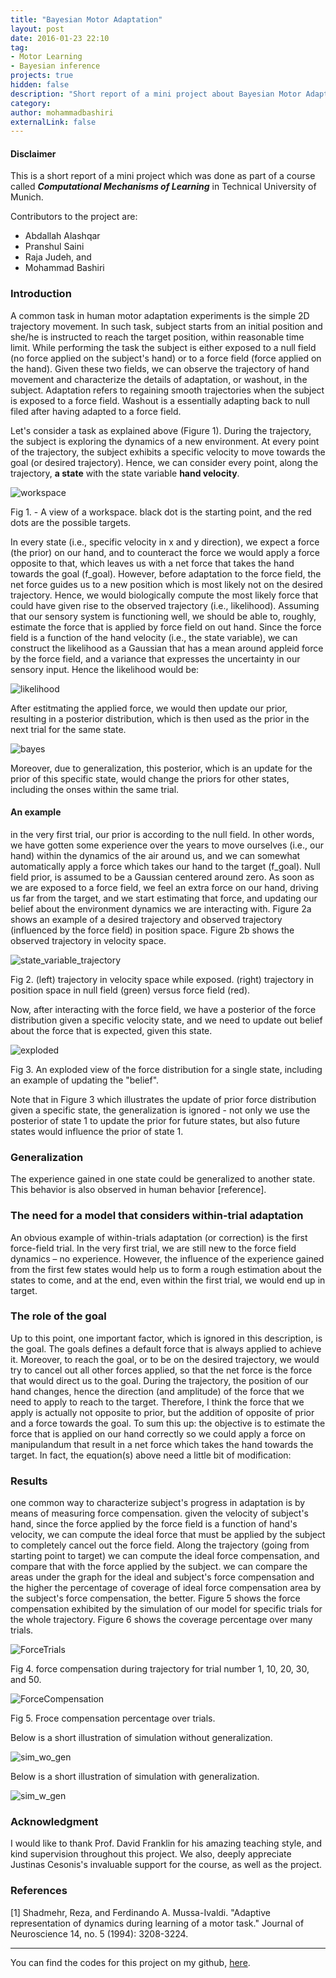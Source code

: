 ```yaml
---
title: "Bayesian Motor Adaptation"
layout: post
date: 2016-01-23 22:10
tag:
- Motor Learning
- Bayesian inference
projects: true
hidden: false
description: "Short report of a mini project about Bayesian Motor Adaptation in human."
category:
author: mohammadbashiri
externalLink: false
---
```


#### Disclaimer
This is a short report of a mini project which was done as part of a course
called ***Computational Mechanisms of Learning*** in Technical University of Munich.

Contributors to the project are:
- Abdallah Alashqar
- Pranshul Saini
- Raja Judeh, and
- Mohammad Bashiri

### Introduction

A common task in human motor adaptation experiments is the simple 2D trajectory movement.
In such task, subject starts from an initial position and she/he is instructed to reach the
target position, within reasonable time limit.
While performing the task the subject is either exposed to a null field (no force applied
on the subject's hand) or to a force field (force applied on the hand). Given these two
fields, we can observe the trajectory of hand movement and characterize the details of
adaptation, or washout, in the subject. Adaptation refers to regaining smooth trajectories
when the subject is exposed to a force field. Washout is a essentially adapting back to
null filed after having adapted to a force field.

Let's consider a task as explained above (Figure 1). During the trajectory, the subject
is exploring the dynamics of a new environment. At every point of the trajectory, the
subject exhibits a specific velocity to move towards the goal (or desired trajectory).
Hence, we can consider every point, along the trajectory, **a state** with the state
variable **hand velocity**.

![workspace](https://github.com/mohammadbashiri93/BayesianMotorAdaptation/blob/master/Figures/workspace.jpg?raw=true)
<figcaption class="caption">Fig 1. - A view of a workspace. black dot is the starting point, and the red dots are the possible targets.</figcaption>


In every state (i.e., specific velocity in x and y direction), we expect a force (the prior)
on our hand, and to counteract the force we would apply a force opposite to that, which
leaves us with a net force that takes the hand towards the goal (f_goal). However, before adaptation
to the force field, the net force guides us to a new position which is most likely not on the
desired trajectory. Hence, we would biologically compute the most likely force that could have given
rise to the observed trajectory (i.e., likelihood). Assuming that our sensory system is functioning
well, we should be able to, roughly, estimate the force that is applied by force field on out hand.
Since the force field is a function of the hand velocity (i.e., the state variable), we can construct
the likelihood as a Gaussian that has a mean around appleid force by the force field, and a variance
that expresses the uncertainty in our sensory input. Hence the likelihood would be:


![likelihood](https://github.com/mohammadbashiri93/BayesianMotorAdaptation/blob/master/Figures/likelihood.JPG?raw=true)


After estitmating the applied force, we would then update our prior, resulting in a posterior distribution,
which is then used as the prior in the next trial for the same state.

![bayes](https://github.com/mohammadbashiri93/BayesianMotorAdaptation/blob/master/Figures/bayes.JPG?raw=true)

Moreover, due to generalization, this posterior, which is an update for the prior of this specific state,
would change the priors for other states, including the onses within the same trial.

#### An example

in the very first trial, our prior is according to the null field. In other words, we have gotten some
experience over the years to move ourselves (i.e., our hand) within the dynamics of the air around us,
and we can somewhat automatically apply a force which takes our hand to the target (f_goal). Null field
prior, is assumed to be a Gaussian centered around zero. As soon as we are exposed to a force field, we
feel an extra force on our hand, driving us far from the target, and we start estimating that force, and
updating our belief about the environment dynamics we are interacting with. Figure 2a shows an example of
a desired trajectory and observed trajectory (influenced by the force field) in position space. Figure 2b
shows the observed trajectory in velocity space.

![state_variable_trajectory](https://github.com/mohammadbashiri93/BayesianMotorAdaptation/blob/master/Figures/state_variable_trajectory.png?raw=true)
<figcaption class="caption">Fig 2. (left) trajectory in velocity space while exposed. (right) trajectory in position space in null field (green) versus force field (red).</figcaption>

Now, after interacting with the force field, we have a posterior of the force distribution given a specific velocity
state, and we need to update out belief about the force that is expected, given this state.

![exploded](https://github.com/mohammadbashiri93/BayesianMotorAdaptation/blob/master/Figures/exploded.png?raw=true)
<figcaption class="caption">Fig 3. An exploded view of the force distribution for a single state, including an example of updating the "belief".</figcaption>

Note that in Figure 3 which illustrates the update of prior force distribution given a specific state, the generalization
is ignored - not only we use the posterior of state 1 to update the prior for future states, but also future states would
influence the prior of state 1.

### Generalization
The experience gained in one state could be generalized to another state. This behavior is also observed in human
behavior [reference]. <br>


### The need for a model that considers within-trial adaptation
An obvious example of within-trials adaptation (or correction) is the first force-field trial. In the very first trial, we
are still new to the force field dynamics – no experience. However, the influence of the experience gained from the
first few states would help us to form a rough estimation about the states to come, and at the end, even within the
first trial, we would end up in target.

### The role of the goal
Up to this point, one important factor, which is ignored in this description, is the goal. The goals defines a
default force that is always applied to achieve it. Moreover, to reach the goal, or to be on the desired
trajectory, we would try to cancel out all other forces applied, so that the net force is the force that would
direct us to the goal. During the trajectory, the position of our hand changes, hence the direction (and
amplitude) of the force that we need to apply to reach to the target. Therefore, I think the force that we
apply is actually not opposite to prior, but the addition of opposite of prior and a force towards the goal.
To sum this up: the objective is to estimate the force that is applied on our hand correctly so we could
apply a force on manipulandum that result in a net force which takes the hand towards the target. In fact,
the equation(s) above need a little bit of modification:

### Results
one common way to characterize subject's progress in adaptation is by means of measuring force compensation.
given the velocity of subject's hand, since the force applied by the force field is a function of hand's velocity,
we can compute the ideal force that must be applied by the subject to completely cancel out the force field.
Along the trajectory (going from starting point to target) we can compute the ideal force compensation, and compare
that with the force applied by the subject. we can compare the areas under the graph for the ideal and subject's
force compensation and the higher the percentage of coverage of ideal force compensation area by the subject's
force compensation, the better. Figure 5 shows the force compensation exhibited by the simulation of our model for
specific trials for the whole trajectory. Figure 6 shows the coverage percentage over many trials.

![ForceTrials](https://github.com/mohammadbashiri93/BayesianMotorAdaptation/blob/master/Figures/ForceTrials.png?raw=true)
<figcaption class="caption">Fig 4. force compensation during trajectory for trial number 1, 10, 20, 30, and 50.</figcaption>


![ForceCompensation](https://github.com/mohammadbashiri93/BayesianMotorAdaptation/blob/master/Figures/ForceCompensation.jpg?raw=true)
<figcaption class="caption">Fig 5. Froce compensation percentage over trials.</figcaption>


Below is a short illustration of simulation without generalization.

![sim_wo_gen](https://github.com/mohammadbashiri93/BayesianMotorAdaptation/blob/master/Figures/sim_wo_gen.gif?raw=true)

Below is a short illustration of simulation with generalization.

![sim_w_gen](https://github.com/mohammadbashiri93/BayesianMotorAdaptation/blob/master/Figures/sim_w_gen.gif?raw=true)

### Acknowledgment

I would like to thank Prof. David Franklin for his amazing teaching style, and
kind supervision throughout this project. We also, deeply appreciate Justinas Cesonis's
invaluable support for the course, as well as the project.

### References
[1] Shadmehr, Reza, and Ferdinando A. Mussa-Ivaldi. "Adaptive representation of dynamics during learning of a motor task." Journal of Neuroscience 14, no. 5 (1994): 3208-3224.


---

You can find the codes for this project on my github, [here](https://github.com/mohammadbashiri/bayesian-motor-adaptation).
